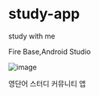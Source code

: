 # study-app
study with me 

Fire Base,Android Studio

![image](https://github.com/player283/study-app/assets/109062002/5c582399-35c5-4bea-a087-85a61e7bb4b5)

영단어 스터디 커뮤니티 앱
